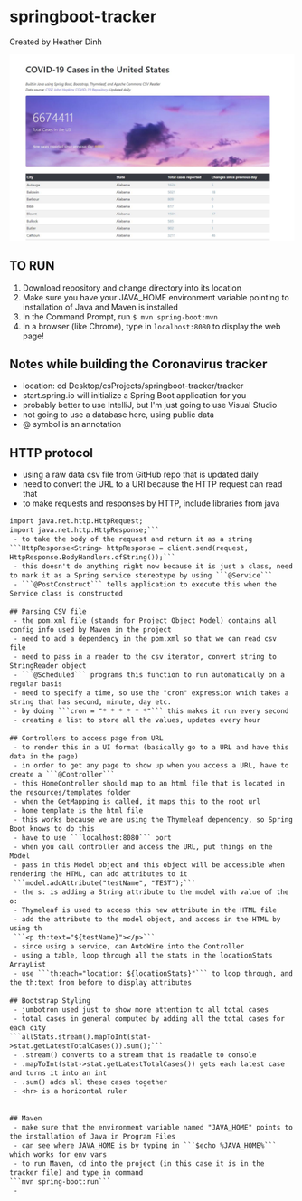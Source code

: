 # springboot-tracker
Created by Heather Dinh

![Image of COVID-19 Tracker](image.jpg)

## TO RUN
 1. Download repository and change directory into its location
 2. Make sure you have your JAVA_HOME environment variable pointing to installation of Java and Maven is installed
 3. In the Command Prompt, run ```$ mvn spring-boot:mvn```
 4. In a browser (like Chrome), type in ```localhost:8080``` to display the web page!

## Notes while building the Coronavirus tracker
 - location: cd Desktop/csProjects/springboot-tracker/tracker
 - start.spring.io will initialize a Spring Boot application for you
 - probably better to use IntelliJ, but I'm just going to use Visual Studio
 - not going to use a database here, using public data
 - @ symbol is an annotation

## HTTP protocol
 - using a raw data csv file from GitHub repo that is updated daily
 - need to convert the URL to a URI because the HTTP request can read that
 - to make requests and responses by HTTP, include libraries from java
```import java.net.http.HttpClient;
import java.net.http.HttpRequest;
import java.net.http.HttpResponse;```
 - to take the body of the request and return it as a string
```HttpResponse<String> httpResponse = client.send(request, HttpResponse.BodyHandlers.ofString());```
 - this doesn't do anything right now because it is just a class, need to mark it as a Spring service stereotype by using ```@Service```
 - ```@PostConstruct``` tells application to execute this when the Service class is constructed

## Parsing CSV file
 - the pom.xml file (stands for Project Object Model) contains all config info used by Maven in the project
 - need to add a dependency in the pom.xml so that we can read csv file
 - need to pass in a reader to the csv iterator, convert string to StringReader object
 - ```@Scheduled``` programs this function to run automatically on a regular basis
 - need to specify a time, so use the "cron" expression which takes a string that has second, minute, day etc.
 - by doing ```cron = "* * * * * *"``` this makes it run every second
 - creating a list to store all the values, updates every hour

## Controllers to access page from URL
 - to render this in a UI format (basically go to a URL and have this data in the page)
 - in order to get any page to show up when you access a URL, have to create a ```@Controller```
 - this HomeController should map to an html file that is located in the resources/templates folder
 - when the GetMapping is called, it maps this to the root url
 - home template is the html file
 - this works because we are using the Thymeleaf dependency, so Spring Boot knows to do this
 - have to use ```localhost:8080``` port
 - when you call controller and access the URL, put things on the Model
 - pass in this Model object and this object will be accessible when rendering the HTML, can add attributes to it
 ```model.addAttribute("testName", "TEST");```
 - the s: is adding a String attribute to the model with value of the o:
 - Thymeleaf is used to access this new attribute in the HTML file
 - add the attribute to the model object, and access in the HTML by using th
 ```<p th:text="${testName}"></p>```
 - since using a service, can AutoWire into the Controller
 - using a table, loop through all the stats in the locationStats ArrayList
 - use ```th:each="location: ${locationStats}"``` to loop through, and the th:text from before to display attributes

## Bootstrap Styling
 - jumbotron used just to show more attention to all total cases
 - total cases in general computed by adding all the total cases for each city
```allStats.stream().mapToInt(stat->stat.getLatestTotalCases()).sum();```
 - .stream() converts to a stream that is readable to console
 - .mapToInt(stat->stat.getLatestTotalCases()) gets each latest case and turns it into an int
 - .sum() adds all these cases together
 - <hr> is a horizontal ruler


## Maven
 - make sure that the environment variable named "JAVA_HOME" points to the installation of Java in Program Files
 - can see where JAVA_HOME is by typing in ```$echo %JAVA_HOME%``` which works for env vars
 - to run Maven, cd into the project (in this case it is in the tracker file) and type in command
```mvn spring-boot:run```
 - 